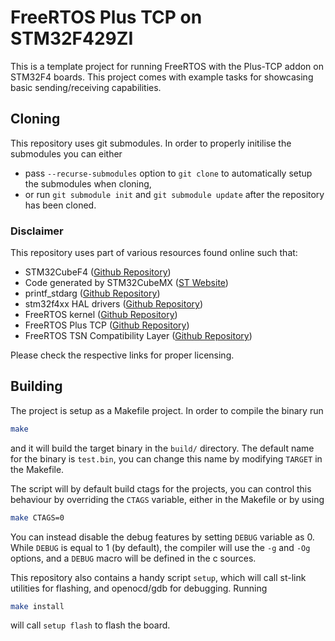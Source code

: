 # FreeRTOS Plus TCP on STM32F429ZI
This is a template project for running FreeRTOS with the Plus-TCP addon on STM32F4 boards. This project comes with example tasks for showcasing basic sending/receiving capabilities.

## Cloning

This repository uses git submodules. In order to properly initilise the submodules you can either
- pass ``--recurse-submodules`` option to ``git clone`` to automatically setup the submodules when cloning,
- or run ``git submodule init`` and ``git submodule update`` after the repository has been cloned.

### Disclaimer

This repository uses part of various resources found online such that:
- STM32CubeF4 ([Github Repository](https://github.com/STMicroelectronics/STM32CubeF4))
- Code generated by STM32CubeMX ([ST Website](https://www.st.com/en/development-tools/stm32cubemx.html))
- printf_stdarg ([Github Repository](https://github.com/htibosch/freertos_plus_projects))
- stm32f4xx HAL drivers ([Github Repository](https://github.com/STMicroelectronics/stm32f4xx_hal_driver))
- FreeRTOS kernel ([Github Repository](https://github.com/FreeRTOS/FreeRTOS-Kernel))
- FreeRTOS Plus TCP ([Github Repository](https://github.com/FreeRTOS/FreeRTOS-Plus-TCP))
- FreeRTOS TSN Compatibility Layer ([Github Repository](https://github.com/xCocco0/FreeRTOS-TSN-Compatibility-Layer))

Please check the respective links for proper licensing.

## Building 

The project is setup as a Makefile project. In order to compile the binary run

```sh
make
```

and it will build the target binary in the ``build/`` directory. The default name for the binary is ``test.bin``, you can change this name by modifying ``TARGET`` in the Makefile.

The script will by default build ctags for the projects, you can control this behaviour by overriding the ``CTAGS`` variable, either in the Makefile or by using
```sh
make CTAGS=0
```

You can instead disable the debug features by setting ``DEBUG`` variable as 0. While ``DEBUG`` is equal to 1 (by default), the compiler will use the ``-g`` and ``-Og`` options, and a ``DEBUG`` macro will be defined in the c sources.

This repository also contains a handy script ``setup``, which will call st-link utilities for flashing, and openocd/gdb for debugging. Running
```sh
make install
```
will call ``setup flash`` to flash the board.
